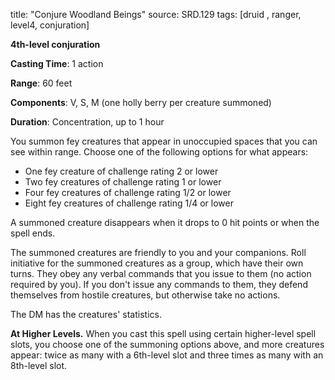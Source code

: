 title: "Conjure Woodland Beings"
source: SRD.129
tags: [druid , ranger, level4, conjuration]

**4th-level conjuration**

**Casting Time**: 1 action

**Range**: 60 feet

**Components**: V, S, M (one holly berry per creature summoned)

**Duration**: Concentration, up to 1 hour

You summon fey creatures that appear in unoccupied spaces that you can see within range. Choose one of the following options for what appears:

* One fey creature of challenge rating 2 or lower
* Two fey creatures of challenge rating 1 or lower
* Four fey creatures of challenge rating 1/2 or lower
* Eight fey creatures of challenge rating 1/4 or lower

A summoned creature disappears when it drops to 0 hit points or when the spell ends.

The summoned creatures are friendly to you and your companions. Roll initiative for the summoned creatures as a group, which have their own turns. They obey any verbal commands that you issue to them (no action required by you). If you don't issue any commands to them, they defend themselves from hostile creatures, but otherwise take no actions.

The DM has the creatures' statistics.

**At Higher Levels.** When you cast this spell using certain higher-level spell slots, you choose one of the summoning options above, and more creatures appear: twice as many with a 6th-level slot and three times as many with an 8th-level slot.
